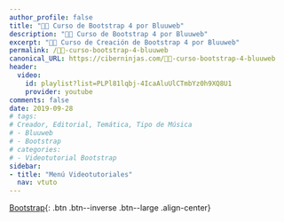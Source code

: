 ```yaml
---
author_profile: false
title: "👨‍🏫 Curso de Bootstrap 4 por Bluuweb"
description: "👩‍🎨 Curso de Bootstrap 4 por Bluuweb"
excerpt: "👩‍🎨 Curso de Creación de Bootstrap 4 por Bluuweb"
permalink: /👨‍🏫-curso-bootstrap-4-bluuweb
canonical_URL: https://ciberninjas.com/👨‍🏫-curso-bootstrap-4-bluuweb
header:
  video:
    id: playlist?list=PLPl81lqbj-4IcaAluUlCTmbYz0h9XQ8U1
    provider: youtube
comments: false
date: 2019-09-28
# tags:
# Creador, Editorial, Temática, Tipo de Música
# - Bluuweb
# - Bootstrap
# categories:
# - Videotutorial Bootstrap
sidebar:
- title: "Menú Videotutoriales"
  nav: vtuto
---
```


[<i class="fab fa-bootstrap"></i> Bootstrap](/cursos-tecnologia/#bootstrap-){: .btn .btn--inverse .btn--large .align-center}
